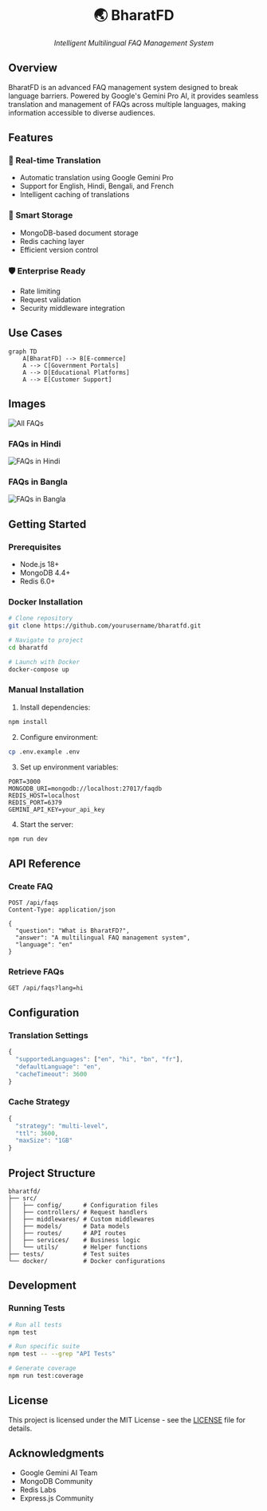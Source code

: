 <div align="center">
  <h1>🌏 BharatFD</h1>
  <p><i>Intelligent Multilingual FAQ Management System</i></p>
  
</div>

## Overview

BharatFD is an advanced FAQ management system designed to break language barriers. Powered by Google's Gemini Pro AI, it provides seamless translation and management of FAQs across multiple languages, making information accessible to diverse audiences.

## Features

### 🔄 Real-time Translation
- Automatic translation using Google Gemini Pro
- Support for English, Hindi, Bengali, and French
- Intelligent caching of translations

### 💾 Smart Storage
- MongoDB-based document storage
- Redis caching layer
- Efficient version control

### 🛡️ Enterprise Ready
- Rate limiting
- Request validation
- Security middleware integration

## Use Cases

```mermaid
graph TD
    A[BharatFD] --> B[E-commerce]
    A --> C[Government Portals]
    A --> D[Educational Platforms]
    A --> E[Customer Support]
```

## Images
![All FAQs](images/faqs.jpeg)

### FAQs in Hindi
![FAQs in Hindi](images/hindi.jpeg)

### FAQs in Bangla
![FAQs in Bangla](images/bangla.jpeg)


## Getting Started

### Prerequisites

- Node.js 18+
- MongoDB 4.4+
- Redis 6.0+

### Docker Installation

```sh
# Clone repository
git clone https://github.com/yourusername/bharatfd.git

# Navigate to project
cd bharatfd

# Launch with Docker
docker-compose up
```

### Manual Installation

1. Install dependencies:
```sh
npm install
```

2. Configure environment:
```sh
cp .env.example .env
```

3. Set up environment variables:
```env
PORT=3000
MONGODB_URI=mongodb://localhost:27017/faqdb
REDIS_HOST=localhost
REDIS_PORT=6379
GEMINI_API_KEY=your_api_key
```

4. Start the server:
```sh
npm run dev
```

## API Reference

### Create FAQ

```http
POST /api/faqs
Content-Type: application/json

{
  "question": "What is BharatFD?",
  "answer": "A multilingual FAQ management system",
  "language": "en"
}
```

### Retrieve FAQs

```http
GET /api/faqs?lang=hi
```

## Configuration

### Translation Settings

```javascript
{
  "supportedLanguages": ["en", "hi", "bn", "fr"],
  "defaultLanguage": "en",
  "cacheTimeout": 3600
}
```

### Cache Strategy

```javascript
{
  "strategy": "multi-level",
  "ttl": 3600,
  "maxSize": "1GB"
}
```

## Project Structure

```
bharatfd/
├── src/
│   ├── config/      # Configuration files
│   ├── controllers/ # Request handlers
│   ├── middlewares/ # Custom middlewares
│   ├── models/      # Data models
│   ├── routes/      # API routes
│   ├── services/    # Business logic
│   └── utils/       # Helper functions
├── tests/           # Test suites
└── docker/          # Docker configurations
```

## Development

### Running Tests

```sh
# Run all tests
npm test

# Run specific suite
npm test -- --grep "API Tests"

# Generate coverage
npm run test:coverage
```


## License

This project is licensed under the MIT License - see the [LICENSE](LICENSE) file for details.

## Acknowledgments

* Google Gemini AI Team
* MongoDB Community
* Redis Labs
* Express.js Community
